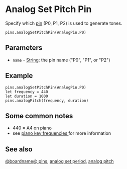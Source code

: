 # Analog Set Pitch Pin

Specify which [pin](/device/pins) (P0, P1, P2) is used to generate tones.

```sig
pins.analogSetPitchPin(AnalogPin.P0)
```

## Parameters

* `name` - [String](/types/string); the pin name ("P0", "P1", or "P2")

## Example

```blocks
pins.analogSetPitchPin(AnalogPin.P0)
let frequency = 440
let duration = 1000
pins.analogPitch(frequency, duration)
```

## Some common notes

* 440 = A4 on piano
* see [piano key frequencies ](https://en.wikipedia.org/wiki/Piano_key_frequencies) for more information

## See also

[@boardname@ pins](/device/pins), [analog set period](/reference/pins/analog-set-period), [analog pitch](/reference/pins/analog-pitch)